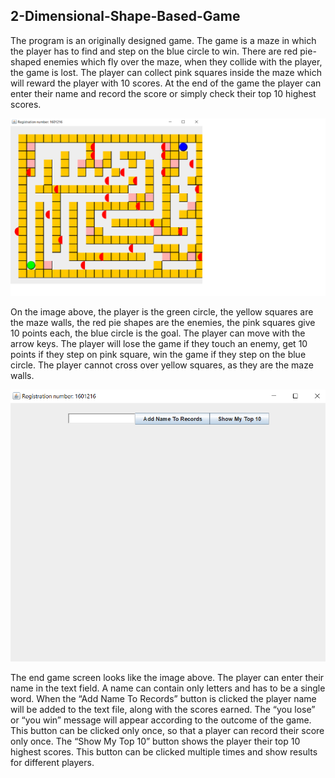 ## 2-Dimensional-Shape-Based-Game

The program is an originally designed game. The game is a maze in which the player has to find and step on the blue circle to win. There are red pie-shaped enemies which fly over the maze, when they collide with the player, the game is lost. The player can collect pink squares inside the maze which will reward the player with 10 scores. At the end of the game the player can enter their name and record the score or simply check their top 10 highest scores.

<img src="https://raw.githubusercontent.com/smmirchev/2-Dimensional-Shape-Based-Game/master/Images/Game.png">

On the image above, the player is the green circle, the yellow squares are the maze walls, the red pie shapes are the enemies, the pink squares give 10 points each, the blue circle is the goal. The player can move with the arrow keys. The player will lose the game if they touch an enemy, get 10 points if they step on pink square, win the game if they step on the blue circle. The player cannot cross over yellow squares, as they are the maze walls.

<img src="https://raw.githubusercontent.com/smmirchev/2-Dimensional-Shape-Based-Game/master/Images/End%20Screen.png">

The end game screen looks like the image above. The player can enter their name in the text field. A name can contain only letters and has to be a single word. When the “Add Name To Records” button is clicked the player name will be added to the text file, along with the scores earned. The “you lose” or “you win” message will appear according to the outcome of the game. This button can be clicked only once, so that a player can record their score only once. 
The “Show My Top 10” button shows the player their top 10 highest scores. This button can be clicked multiple times and show results for different players.

